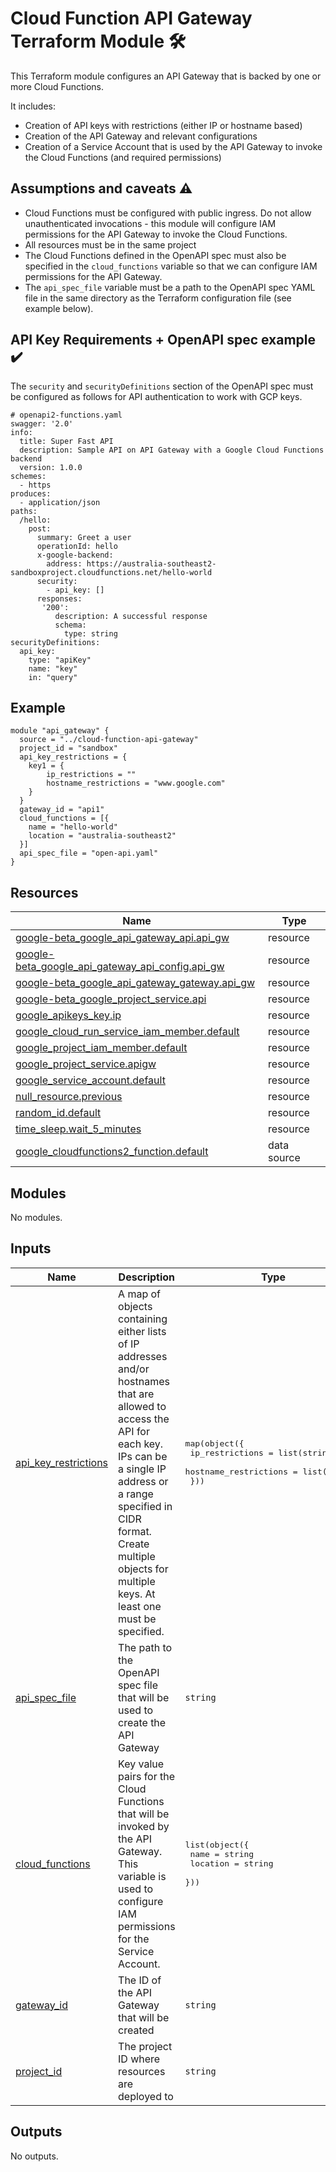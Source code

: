 # Cloud Function API Gateway Terraform Module 🛠️

This Terraform module configures an API Gateway that is backed by one or more Cloud Functions.

It includes:

- Creation of API keys with restrictions (either IP or hostname based)
- Creation of the API Gateway and relevant configurations
- Creation of a Service Account that is used by the API Gateway to invoke the Cloud Functions (and required permissions)

## Assumptions and caveats :warning:

- Cloud Functions must be configured with public ingress. Do not allow unauthenticated invocations - this module will configure IAM permissions for the API Gateway to invoke the Cloud Functions. 
- All resources must be in the same project
- The Cloud Functions defined in the OpenAPI spec must also be specified in the `cloud_functions` variable so that we can configure IAM permissions for the API Gateway. 
- The `api_spec_file` variable must be a path to the OpenAPI spec YAML file in the same directory as the Terraform configuration file (see example below).

## API Key Requirements + OpenAPI spec example :heavy_check_mark:

The `security` and `securityDefinitions` section of the OpenAPI spec must be configured as follows for API authentication to work with GCP keys. 

````
# openapi2-functions.yaml
swagger: '2.0'
info:
  title: Super Fast API
  description: Sample API on API Gateway with a Google Cloud Functions backend
  version: 1.0.0
schemes:
  - https
produces:
  - application/json
paths:
  /hello:
    post:
      summary: Greet a user
      operationId: hello
      x-google-backend:
        address: https://australia-southeast2-sandboxproject.cloudfunctions.net/hello-world
      security:
        - api_key: []
      responses:
       '200':
          description: A successful response
          schema:
            type: string
securityDefinitions:
  api_key:
    type: "apiKey"
    name: "key"
    in: "query"
````

<!-- BEGIN_TF_DOCS -->


## Example

```hcl
module "api_gateway" {
  source = "../cloud-function-api-gateway"
  project_id = "sandbox"
  api_key_restrictions = {
    key1 = {
        ip_restrictions = ""
        hostname_restrictions = "www.google.com"
    }
  }
  gateway_id = "api1"
  cloud_functions = [{
    name = "hello-world"
    location = "australia-southeast2"
  }]
  api_spec_file = "open-api.yaml"
}
```

## Resources

| Name | Type |
|------|------|
| [google-beta_google_api_gateway_api.api_gw](https://registry.terraform.io/providers/hashicorp/google-beta/latest/docs/resources/google_api_gateway_api) | resource |
| [google-beta_google_api_gateway_api_config.api_gw](https://registry.terraform.io/providers/hashicorp/google-beta/latest/docs/resources/google_api_gateway_api_config) | resource |
| [google-beta_google_api_gateway_gateway.api_gw](https://registry.terraform.io/providers/hashicorp/google-beta/latest/docs/resources/google_api_gateway_gateway) | resource |
| [google-beta_google_project_service.api](https://registry.terraform.io/providers/hashicorp/google-beta/latest/docs/resources/google_project_service) | resource |
| [google_apikeys_key.ip](https://registry.terraform.io/providers/hashicorp/google/latest/docs/resources/apikeys_key) | resource |
| [google_cloud_run_service_iam_member.default](https://registry.terraform.io/providers/hashicorp/google/latest/docs/resources/cloud_run_service_iam_member) | resource |
| [google_project_iam_member.default](https://registry.terraform.io/providers/hashicorp/google/latest/docs/resources/project_iam_member) | resource |
| [google_project_service.apigw](https://registry.terraform.io/providers/hashicorp/google/latest/docs/resources/project_service) | resource |
| [google_service_account.default](https://registry.terraform.io/providers/hashicorp/google/latest/docs/resources/service_account) | resource |
| [null_resource.previous](https://registry.terraform.io/providers/hashicorp/null/latest/docs/resources/resource) | resource |
| [random_id.default](https://registry.terraform.io/providers/hashicorp/random/latest/docs/resources/id) | resource |
| [time_sleep.wait_5_minutes](https://registry.terraform.io/providers/hashicorp/time/latest/docs/resources/sleep) | resource |
| [google_cloudfunctions2_function.default](https://registry.terraform.io/providers/hashicorp/google/latest/docs/data-sources/cloudfunctions2_function) | data source |

## Modules

No modules.

## Inputs

| Name | Description | Type | Default | Required |
|------|-------------|------|---------|:--------:|
| <a name="input_api_key_restrictions"></a> [api\_key\_restrictions](#input\_api\_key\_restrictions) | A map of objects containing either lists of IP addresses and/or hostnames that are allowed to access the API for each key. IPs can be a single IP address or a range specified in CIDR format. Create multiple objects for multiple keys. At least one must be specified. | <pre>map(object({<br>    ip_restrictions = list(string)<br>    hostname_restrictions = list(string)<br>  }))</pre> | n/a | yes |
| <a name="input_api_spec_file"></a> [api\_spec\_file](#input\_api\_spec\_file) | The path to the OpenAPI spec file that will be used to create the API Gateway | `string` | n/a | yes |
| <a name="input_cloud_functions"></a> [cloud\_functions](#input\_cloud\_functions) | Key value pairs for the Cloud Functions that will be invoked by the API Gateway. This variable is used to configure IAM permissions for the Service Account. | <pre>list(object({<br>    name     = string<br>    location = string<br>  }))</pre> | n/a | yes |
| <a name="input_gateway_id"></a> [gateway\_id](#input\_gateway\_id) | The ID of the API Gateway that will be created | `string` | n/a | yes |
| <a name="input_project_id"></a> [project\_id](#input\_project\_id) | The project ID where resources are deployed to | `string` | n/a | yes |

## Outputs

No outputs.
<!-- END_TF_DOCS -->
